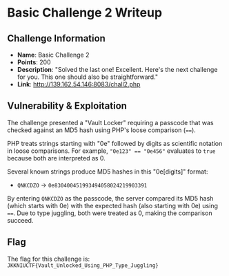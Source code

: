 # Basic Challenge 2 Writeup

## Challenge Information
- **Name**: Basic Challenge 2
- **Points**: 200
- **Description**: "Solved the last one! Excellent. Here's the next challenge for you. This one should also be straightforward."
- **Link**: http://139.162.54.146:8083/chall2.php

## Vulnerability & Exploitation
The challenge presented a "Vault Locker" requiring a passcode that was checked against an MD5 hash using PHP's loose comparison (`==`).

PHP treats strings starting with "0e" followed by digits as scientific notation in loose comparisons. For example, `"0e123" == "0e456"` evaluates to `true` because both are interpreted as 0.

Several known strings produce MD5 hashes in this "0e[digits]" format:
- `QNKCDZO` → `0e830400451993494058024219903391`

By entering `QNKCDZO` as the passcode, the server compared its MD5 hash (which starts with 0e) with the expected hash (also starting with 0e) using `==`. Due to type juggling, both were treated as 0, making the comparison succeed.

## Flag
The flag for this challenge is: `JKKNIUCTF{Vault_Unlocked_Using_PHP_Type_Juggling}`